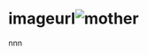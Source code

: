 # imageurl![mother](https://github.com/user-attachments/assets/56d14d73-cb07-4871-8f03-124259ca20d4)
nnn
